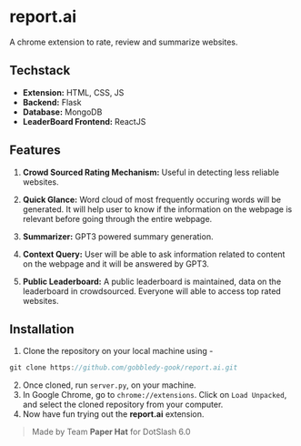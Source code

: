 # **report.ai**

A chrome extension to rate, review and summarize websites.

## **Techstack**

- **Extension:** HTML, CSS, JS
- **Backend:** Flask
- **Database:** MongoDB
- **LeaderBoard Frontend:** ReactJS

## **Features**

1. **Crowd Sourced Rating Mechanism:** Useful in detecting less reliable websites.

2. **Quick Glance:** Word cloud of most frequently occuring words will be generated. It will help user to know if the information on the webpage is relevant before going through the entire webpage.

3. **Summarizer:** GPT3 powered summary generation.

4. **Context Query:** User will be able to ask information related to content on the webpage and it will be answered by GPT3.

5. **Public Leaderboard:** A public leaderboard is maintained, data on the leaderboard in crowdsourced. Everyone will able to access top rated websites.

## **Installation**

1. Clone the repository on your local machine using -
```c++
git clone https://github.com/gobbledy-gook/report.ai.git
```
2. Once cloned, run ```server.py```, on your machine.
3. In Google Chrome, go to ```chrome://extensions```. Click on ```Load Unpacked```, and select the cloned repository from your computer.
4. Now have fun trying out the **report.ai** extension. 

> Made by Team **Paper Hat** for DotSlash 6.0
